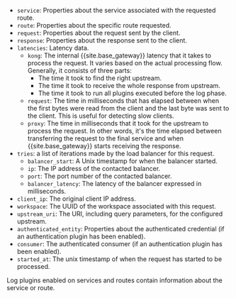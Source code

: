 <!---shared with logging plugins: file-log, http-log, loggly, syslog, tcp-log, udp-log DOCS-1617 --->

* `service`: Properties about the service associated with the requested route.
* `route`: Properties about the specific route requested.
* `request`: Properties about the request sent by the client.
* `response`: Properties about the response sent to the client.
* `latencies`: Latency data.
  * `kong`: The internal {{site.base_gateway}} latency that it takes to process the request. It varies based on the actual processing flow. Generally, it consists of three parts:
    * The time it took to find the right upstream.
    * The time it took to receive the whole response from upstream.
    * The time it took to run all plugins executed before the log phase.
  * `request`: The time in milliseconds that has elapsed between when the first bytes were read from the client and the last byte was sent to the client. This is useful for detecting slow clients.
  * `proxy`: The time in milliseconds that it took for the upstream to process the request. In other words, it's the time elapsed between transferring the 
  request to the final service and when {{site.base_gateway}} starts receiving the response.
* `tries`: a list of iterations made by the load balancer for this request.
  * `balancer_start`: A Unix timestamp for when the balancer started.
  * `ip`: The IP address of the contacted balancer.
  * `port`: The port number of the contacted balancer.
  * `balancer_latency`: The latency of the balancer expressed in milliseconds.
* `client_ip`: The original client IP address.
* `workspace`: The UUID of the workspace associated with this request.
* `upstream_uri`: The URI, including query parameters, for the configured upstream.
* `authenticated_entity`: Properties about the authenticated credential (if an authentication plugin has been enabled).
* `consumer`: The authenticated consumer (if an authentication plugin has been enabled).
* `started_at`: The unix timestamp of when the request has started to be processed.

Log plugins enabled on services and routes contain information about the service or route.
